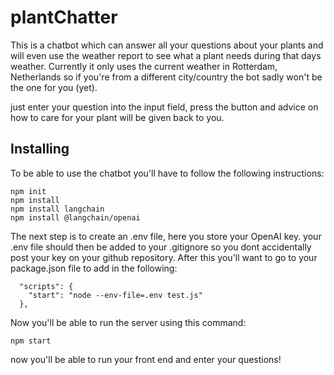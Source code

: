 # plantChatter
This is a chatbot which can answer all your questions about your plants and will even use the weather report to see what a plant needs during that days weather.
Currently it only uses the current weather in Rotterdam, Netherlands so if you're from a different city/country the bot sadly won't be the one for you (yet).

just enter your question into the input field, press the button and advice on how to care for your plant will be given back to you.

## Installing
To be able to use the chatbot you'll have to follow the following instructions:
```
npm init
npm install
npm install langchain
npm install @langchain/openai
```
The next step is to create an .env file, here you store your OpenAI key. your .env file should then be added to your .gitignore so you dont accidentally
post your key on your github repository.
After this you'll want to go to your package.json file to add in the following:
```
  "scripts": {
    "start": "node --env-file=.env test.js"
  },
```
Now you'll be able to run the server using this command:
```
npm start
```
now you'll be able to run your front end and enter your questions!
